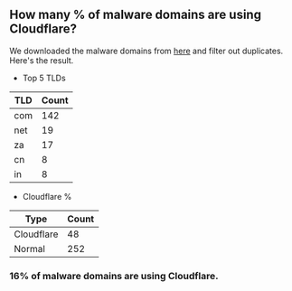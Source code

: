 ## How many % of malware domains are using Cloudflare?


We downloaded the malware domains from [here](https://urlhaus.abuse.ch) and filter out duplicates.
Here's the result.


[//]: # (start replacement)


- Top 5 TLDs

| TLD | Count |
| --- | --- |
| com | 142 |
| net | 19 |
| za | 17 |
| cn | 8 |
| in | 8 |


- Cloudflare %

| Type | Count |
| --- | --- |
| Cloudflare | 48 |
| Normal | 252 |


### 16% of malware domains are using Cloudflare.
